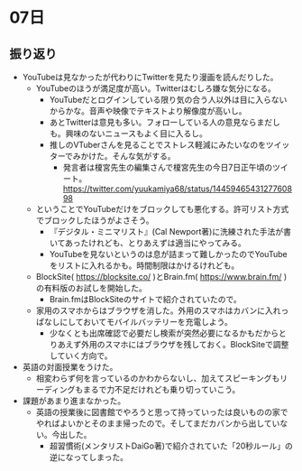 # 07日
## 振り返り
* YouTubeは見なかったが代わりにTwitterを見たり漫画を読んだりした。
  * YouTubeのほうが満足度が高い。Twitterはむしろ嫌な気分になる。
    * YouTubeだとログインしている限り気の合う人以外は目に入らないからかな。音声や映像でテキストより解像度が高いし。
    * あとTwitterは意見も多い。フォローしている人の意見ならまだしも。興味のないニュースもよく目に入るし。
    * 推しのVTuberさんを見ることでストレス軽減にみたいなのをツイッターでみかけた。そんな気がする。
      * 発言者は榎宮先生の編集さんで榎宮先生の今日7日正午頃のツイート。  
        https://twitter.com/yuukamiya68/status/1445946543127760898
  * ということでYouTubeだけをブロックしても悪化する。許可リスト方式でブロックしたほうがよさそう。
    * 『デジタル・ミニマリスト』(Cal Newport著)に洗練された手法が書いてあったけれども、とりあえずは適当にやってみる。
    * YouTubeを見ないというのは息が詰まって難しかったのでYouTubeをリストに入れるかも。時間制限はかけるけれども。
  * BlockSite( https://blocksite.co/ )とBrain.fm( https://www.brain.fm/ )の有料版のお試しを開始した。
    * Brain.fmはBlockSiteのサイトで紹介されていたので。
  * 家用のスマホからはブラウザを消した。外用のスマホはカバンに入れっぱなしにしておいてモバイルバッテリーを充電しよう。
    * 少なくとも出席確認で必要だし検索が突然必要になるかもだからとりあえず外用のスマホにはブラウザを残しておく。BlockSiteで調整していく方向で。
* 英語の対面授業をうけた。
  * 相変わらず何を言っているのかわからないし、加えてスピーキングもリーディングもまるで力不足だけれども乗り切っていこう。
* 課題があまり進まなかった。
  * 英語の授業後に図書館でやろうと思って持っていったは良いものの家でやればよいかとそのまま帰ったので。そしてまだカバンから出していない。今出した。
    * 超習慣術(メンタリストDaiGo著)で紹介されていた「20秒ルール」の逆になってしまった。